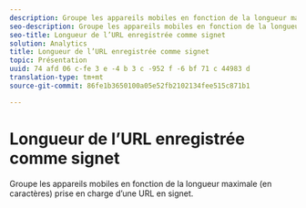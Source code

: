 ```yaml
---
description: Groupe les appareils mobiles en fonction de la longueur maximale (en caractères) prise en charge d’une URL en signet.
seo-description: Groupe les appareils mobiles en fonction de la longueur maximale (en caractères) prise en charge d’une URL en signet.
seo-title: Longueur de l’URL enregistrée comme signet
solution: Analytics
title: Longueur de l’URL enregistrée comme signet
topic: Présentation
uuid: 74 afd 06 c-fe 3 e -4 b 3 c -952 f -6 bf 71 c 44983 d
translation-type: tm+mt
source-git-commit: 86fe1b3650100a05e52fb2102134fee515c871b1

---
```



# Longueur de l’URL enregistrée comme signet

Groupe les appareils mobiles en fonction de la longueur maximale (en caractères) prise en charge d’une URL en signet.

